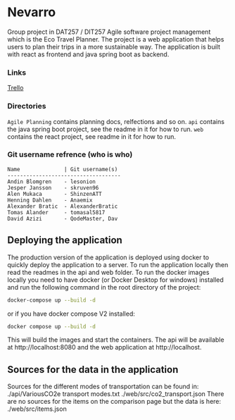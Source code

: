 # Nevarro
Group project in DAT257 / DIT257 Agile software project management which is the Eco Travel Planner. 
The project is a web application that helps users to plan their trips in a more sustainable way. 
The application is built with react as frontend and java spring boot as backend.

### Links
[Trello](https://trello.com/invite/b/syo51Img/ATTI331a8775b7de6c06267cdac5edc7f0491EA7937E/agile-board)

### Directories
`Agile Planning` contains planning docs, relfections and so on.
`api` contains the java spring boot project, see the readme in it for how to run.
`web` contains the react project, see readme in it for how to run.

### Git username refrence (who is who)
```
Name              | Git username(s)
------------------------------------
Andin Blomgren    - lesonion
Jesper Jansson    - skruven96
Alen Mukaca       - ShinzenATT
Henning Dahlen    - Anaemix
Alexander Bratic  - AlexanderBratic
Tomas Alander     - tomasal5817
David Azizi       - QodeMaster, Dav
```

## Deploying the application
The production version of the application is deployed using docker to quickly deploy the application to a server.
To run the application locally then read the readmes in the api and web folder.
To run the docker images locally you need to have docker (or Docker Desktop for windows) installed 
and run the following command in the root directory of the project:
```bash
docker-compose up --build -d
```
or if you have docker compose V2 installed:
```bash
docker compose up --build -d
```
This will build the images and start the containers. The api will be available at http://localhost:8080 and the web application at http://localhost.


## Sources for the data in the application
Sources for the different modes of transportation can be found in:
./api/VariousCO2e transport modes.txt
./web/src/co2_transport.json
There are no sources for the items on the comparison page but the data is here:
./web/src/items.json
